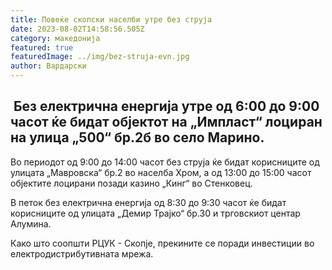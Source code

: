 ```yaml
---
title: Повеќе скопски населби утре без струја
date: 2023-08-02T14:58:56.505Z
category: македонија
featured: true
featuredImage: ../img/bez-struja-evn.jpg
author: Вардарски
---
```

<!--StartFragment-->

##  Без електрична енергија утре од 6:00 до 9:00 часот ќе бидат објектот на „Импласт“ лоциран на улица „500“ бр.2б во село Марино.



<!--EndFragment--><!--StartFragment-->

Во периодот од 9:00 до 14:00 часот без струја ќе бидат корисниците од улицата „Мавровска“ бр.2 во населба Хром, а од 13:00 до 15:00 часот објектите лоцирани позади казино „Кинг“ во Стенковец.

В петок без електрична енергија од 8:30 до 9:30 часот ќе бидат корисниците од улицата „Демир Трајко“ бр.30 и трговскиот центар Алумина.

Како што соопшти РЦУК - Скопје, прекините се поради инвестиции во електродистрибутивната мрежа.

<!--EndFragment-->